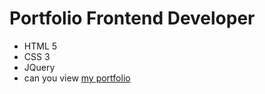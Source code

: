 # Portfolio Frontend Developer
- HTML 5
- CSS 3
- JQuery
- can you view [my portfolio](file:///C:/Users/Student/Desktop/артем%20казан/1.9фин.html)
